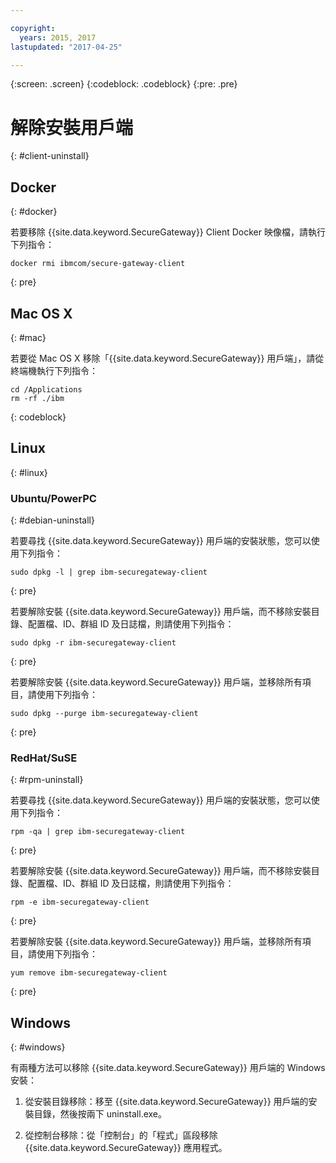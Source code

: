```yaml
---

copyright:
  years: 2015, 2017
lastupdated: "2017-04-25"

---
```

{:screen: .screen}
{:codeblock: .codeblock}
{:pre: .pre}

# 解除安裝用戶端
{: #client-uninstall}

## Docker
{: #docker}

若要移除 {{site.data.keyword.SecureGateway}} Client Docker 映像檔，請執行下列指令：

```
docker rmi ibmcom/secure-gateway-client
```
{: pre}

## Mac OS X
{: #mac}

若要從 Mac OS X 移除「{{site.data.keyword.SecureGateway}} 用戶端」，請從終端機執行下列指令：

```
cd /Applications
rm -rf ./ibm
```
{: codeblock}

## Linux
{: #linux}

### Ubuntu/PowerPC
{: #debian-uninstall}

若要尋找 {{site.data.keyword.SecureGateway}} 用戶端的安裝狀態，您可以使用下列指令：

```
sudo dpkg -l | grep ibm-securegateway-client
```
{: pre}

若要解除安裝 {{site.data.keyword.SecureGateway}} 用戶端，而不移除安裝目錄、配置檔、ID、群組 ID 及日誌檔，則請使用下列指令：

```
sudo dpkg -r ibm-securegateway-client
```
{: pre}

若要解除安裝 {{site.data.keyword.SecureGateway}} 用戶端，並移除所有項目，請使用下列指令：

```
sudo dpkg --purge ibm-securegateway-client
```
{: pre}

### RedHat/SuSE
{: #rpm-uninstall}

若要尋找 {{site.data.keyword.SecureGateway}} 用戶端的安裝狀態，您可以使用下列指令：

```
rpm -qa | grep ibm-securegateway-client
```
{: pre}

若要解除安裝 {{site.data.keyword.SecureGateway}} 用戶端，而不移除安裝目錄、配置檔、ID、群組 ID 及日誌檔，則請使用下列指令：

```
rpm -e ibm-securegateway-client
```
{: pre}

若要解除安裝 {{site.data.keyword.SecureGateway}} 用戶端，並移除所有項目，請使用下列指令：

```
yum remove ibm-securegateway-client
```
{: pre}

## Windows
{: #windows}

有兩種方法可以移除 {{site.data.keyword.SecureGateway}} 用戶端的 Windows 安裝：

1. 從安裝目錄移除：移至 {{site.data.keyword.SecureGateway}} 用戶端的安裝目錄，然後按兩下 uninstall.exe。

2. 從控制台移除：從「控制台」的「程式」區段移除 {{site.data.keyword.SecureGateway}} 應用程式。

